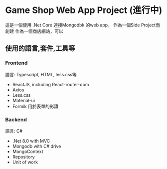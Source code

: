 # Game Shop Web App Project (進行中)
這是一個使用 .Net Core 連接Mongodbk 的web app， 作為一個Side Project而創建
作為一個商店網站，可以
## 使用的語言,套件,工具等
### Frontend
語言: Typescript, HTML, less.css等
* ReactJS, including React-router-dom
* Axios
* Less.css
* Material-ui
* Formik 用於表單的影證

### Backend
語言: C#
* .Net 8.0 with MVC
* Mongodb with C# drive
* MongoContext
* Repository
* Unit of work

